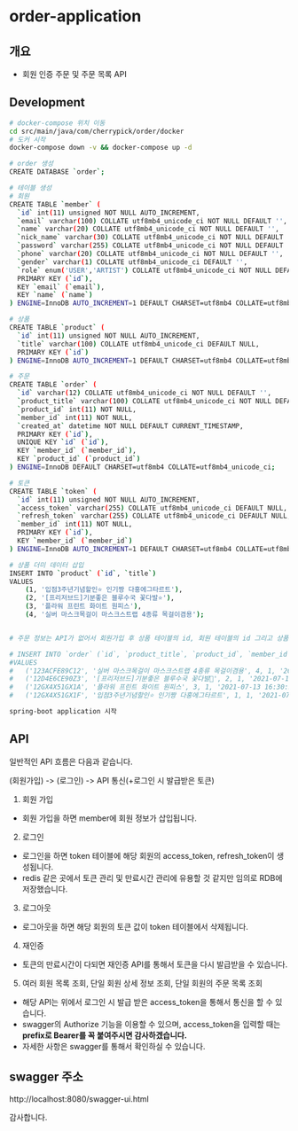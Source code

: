 # order-application

## 개요

* 회원 인증 주문 및 주문 목록 API

## Development

```bash
# docker-compose 위치 이동
cd src/main/java/com/cherrypick/order/docker
# 도커 시작
docker-compose down -v && docker-compose up -d

# order 생성
CREATE DATABASE `order`;

# 테이블 생성
# 회원
CREATE TABLE `member` (
  `id` int(11) unsigned NOT NULL AUTO_INCREMENT,
  `email` varchar(100) COLLATE utf8mb4_unicode_ci NOT NULL DEFAULT '',
  `name` varchar(20) COLLATE utf8mb4_unicode_ci NOT NULL DEFAULT '',
  `nick_name` varchar(30) COLLATE utf8mb4_unicode_ci NOT NULL DEFAULT '',
  `password` varchar(255) COLLATE utf8mb4_unicode_ci NOT NULL DEFAULT '',
  `phone` varchar(20) COLLATE utf8mb4_unicode_ci NOT NULL DEFAULT '',
  `gender` varchar(1) COLLATE utf8mb4_unicode_ci DEFAULT '',
  `role` enum('USER','ARTIST') COLLATE utf8mb4_unicode_ci NOT NULL DEFAULT 'USER',
  PRIMARY KEY (`id`),
  KEY `email` (`email`),
  KEY `name` (`name`)
) ENGINE=InnoDB AUTO_INCREMENT=1 DEFAULT CHARSET=utf8mb4 COLLATE=utf8mb4_unicode_ci;

# 상품
CREATE TABLE `product` (
  `id` int(11) unsigned NOT NULL AUTO_INCREMENT,
  `title` varchar(100) COLLATE utf8mb4_unicode_ci DEFAULT NULL,
  PRIMARY KEY (`id`)
) ENGINE=InnoDB AUTO_INCREMENT=1 DEFAULT CHARSET=utf8mb4 COLLATE=utf8mb4_unicode_ci;  

# 주문
CREATE TABLE `order` (
  `id` varchar(12) COLLATE utf8mb4_unicode_ci NOT NULL DEFAULT '',
  `product_title` varchar(100) COLLATE utf8mb4_unicode_ci NOT NULL DEFAULT '',
  `product_id` int(11) NOT NULL,
  `member_id` int(11) NOT NULL,
  `created_at` datetime NOT NULL DEFAULT CURRENT_TIMESTAMP,
  PRIMARY KEY (`id`),
  UNIQUE KEY `id` (`id`),
  KEY `member_id` (`member_id`),
  KEY `product_id` (`product_id`)
) ENGINE=InnoDB DEFAULT CHARSET=utf8mb4 COLLATE=utf8mb4_unicode_ci;

# 토큰
CREATE TABLE `token` (
  `id` int(11) unsigned NOT NULL AUTO_INCREMENT,
  `access_token` varchar(255) COLLATE utf8mb4_unicode_ci DEFAULT NULL,
  `refresh_token` varchar(255) COLLATE utf8mb4_unicode_ci DEFAULT NULL,
  `member_id` int(11) NOT NULL,
  PRIMARY KEY (`id`),
  KEY `member_id` (`member_id`)
) ENGINE=InnoDB AUTO_INCREMENT=1 DEFAULT CHARSET=utf8mb4 COLLATE=utf8mb4_unicode_ci;

# 상품 더미 데이터 삽입  
INSERT INTO `product` (`id`, `title`)
VALUES
	(1, '입점3주년기념할인⭐ 인기짱 다홍에그타르트'),
	(2, '[프리저브드]기분좋은 블루수국 꽃다발⭐'),
	(3, '플라워 프린트 화이트 원피스'),
	(4, '실버 마스크목걸이 마스크스트랩 4종류 목걸이겸용');


# 주문 정보는 API가 없어서 회원가입 후 상품 테이블의 id, 회원 테이블의 id 그리고 상품 제목을 같이 조합해서 데이터를 넣어주시면 감사하겠습니다.

# INSERT INTO `order` (`id`, `product_title`, `product_id`, `member_id`, `created_at`)
#VALUES
#	('123ACFE89C12', '실버 마스크목걸이 마스크스트랩 4종류 목걸이겸용', 4, 1, '2021-07-10 16:35:21'),
#	('12D4E6CE90Z3', '[프리저브드]기분좋은 블루수국 꽃다발💙', 2, 1, '2021-07-13 02:17:44'),
#	('12GX4X51GX1A', '플라워 프린트 화이트 원피스', 3, 1, '2021-07-13 16:30:56'),
#	('12GX4X51GX1F', '입점3주년기념할인⭐ 인기짱 다홍에그타르트', 1, 1, '2021-07-13 02:15:56');

spring-boot application 시작
```

## API
일반적인 API 흐름은 다음과 같습니다.

(회원가입) -> (로그인) -> API 통신(+로그인 시 발급받은 토큰)

1. 회원 가입
- 회원 가입을 하면 member에 회원 정보가 삽입됩니다.

2. 로그인
- 로그인을 하면 token 테이블에 해당 회원의 access_token, refresh_token이 생성됩니다.
- redis 같은 곳에서 토큰 관리 및 만료시간 관리에 유용할 것 같지만 임의로 RDB에 저장했습니다.

3. 로그아웃
- 로그아웃을 하면 해당 회원의 토큰 값이 token 테이블에서 삭제됩니다.

4. 재인증
- 토큰의 만료시간이 다되면 재인증 API를 통해서 토큰을 다시 발급받을 수 있습니다.

5. 여러 회원 목록 조회, 단일 회원 상세 정보 조회, 단일 회원의 주문 목록 조회
- 해당 API는 위에서 로그인 시 발급 받은 access_token을 통해서 통신을 할 수 있습니다.
- swagger의 Authorize 기능을 이용할 수 있으며, access_token을 입력할 때는 **prefix로 Bearer를 꼭 붙여주시면 감사하겠습니다.**
- 자세한 사항은 swagger를 통해서 확인하실 수 있습니다.

## swagger 주소
http://localhost:8080/swagger-ui.html


감사합니다.